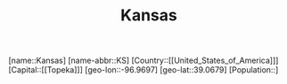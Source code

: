 ﻿---
title: "Kansas"
location: [39.0679,-96.9697]
type: State
tags:
- geo/State


SpocWebEntityId: 36042
isDeleted: false
confidential: public

---
[name::Kansas]
[name-abbr::KS]
[Country::[[United_States_of_America]]]
[Capital::[[Topeka]]]
[geo-lon::-96.9697]
[geo-lat::39.0679]
[Population::]

